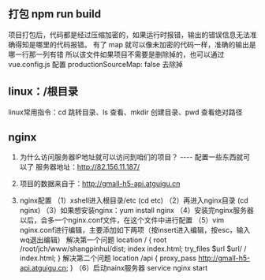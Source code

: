 ## 打包 npm run build
项目打包后，代码都是经过压缩加密的，如果运行时报错，输出的错误信息无法准确得知是哪里的代码报错。
有了 map 就可以像未加密的代码一样，准确的输出是哪一行那一列有错
所以该文件如果项目不需要是删除掉的，也可以通过
vue.config.js 配置 productionSourceMap: false 去除掉

## linux：/根目录
linux常用指令：cd 跳转目录、ls 查看、mkdir 创建目录、pwd 查看绝对路径

## nginx
1. 为什么访问服务器IP地址就可以访问到咱们的项目？ ---- 配置一些东西就可以了
服务器地址：http://82.156.11.187/

2. 项目的数据来自于：http://gmall-h5-api.atguigu.cn

3. nginx配置
（1）xshell进入根目录/etc (cd etc)
（2）再进入nginx目录 (cd nginx)
（3）如果想安装nginx：yum install nginx
（4）安装完nginx服务器以后，会多一个nginx.conf文件，在这个文件中进行配置
（5）vim nginx.conf进行编辑，主要添加如下两项（按insert进入编辑，按esc，输入wq退出编辑）
解决第一个问题
location / {
    root /root/jch/www/shangpinhui/dist;
    index index.html;
    try_files $url $url/ / index.html;
}
解决第二个问题
location /api {
    proxy_pass http://gmall-h5-api.atguigu.cn;
}
（6）启动nainx服务器
service nginx start